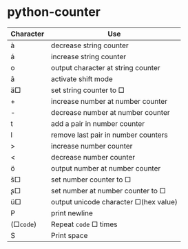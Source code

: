 # python-counter

| Character | Use |
| --- | --- |
| à | decrease string counter |
| á | increase string counter |
| o | output character at string counter |
| â | activate shift mode |
| ä□ | set string counter to □ |
| + | increase number at number counter |
| - | decrease number at number counter |
| t | add a pair in number counter |
| l | remove last pair in number counters
| > | increase number counter |
| < | decrease number counter
| ö | output number at number counter |
| š□ | set number counter to □ |
| ʂ□ | set number at number counter to □ |
| ü□ | output unicode character □(hex value) |
| P | print newline |
| (□`code`) | Repeat `code` □ times |
| S | Print space |
